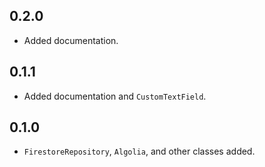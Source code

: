 ## 0.2.0

* Added documentation.

## 0.1.1

* Added documentation and `CustomTextField`.

## 0.1.0

* `FirestoreRepository`, `Algolia`, and other classes added.